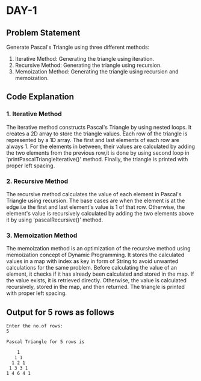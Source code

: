 # DAY-1

## Problem Statement
Generate Pascal's Triangle using three different methods:
1. Iterative Method: Generating the triangle using iteration.
2. Recursive Method: Generating the triangle using recursion.
3. Memoization Method: Generating the triangle using recursion and memoization.

## Code Explanation

### 1. Iterative Method
The iterative method constructs Pascal's Triangle by using nested loops. It creates a 2D array to store the triangle values. Each row of the triangle is represented by a 1D array. The first and last elements of each row are always 1. For the elements in between, their values are calculated by adding the two elements from the previous row,it is done by using second loop in 'printPascalTriangleIterative()' method. Finally, the triangle is printed with proper left spacing.

### 2. Recursive Method
The recursive method calculates the value of each element in Pascal's Triangle using recursion. The base cases are when the element is at the edge i.e the first and last element's value is 1 of that row. Otherwise, the element's value is recursively calculated by adding the two elements above it by using  'pascalRecursive()' method.

### 3. Memoization Method
The memoization method is an optimization of the recursive method using memoization concept of Dynamic Programming. It stores the calculated values in a map with index as key in form of String to avoid unwanted calculations for the same problem. Before calculating the value of an element, it checks if it has already been calculated and stored in the map. If the value exists, it is retrieved directly. Otherwise, the value is calculated recursively, stored in the map, and then returned. The triangle is printed with proper left spacing.

## Output for 5 rows as follows
```
Enter the no.of rows:
5

Pascal Triangle for 5 rows is

    1 
   1 1 
  1 2 1 
 1 3 3 1 
1 4 6 4 1 
